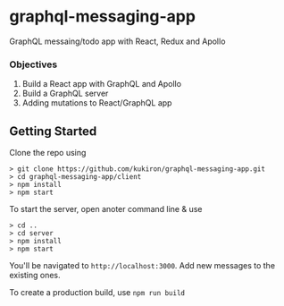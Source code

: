 # graphql-messaging-app

GraphQL messaing/todo app with React, Redux and Apollo

### Objectives

1. Build a React app with GraphQL and Apollo
2. Build a GraphQL server
3. Adding mutations to React/GraphQL app

## Getting Started

Clone the repo using
```
> git clone https://github.com/kukiron/graphql-messaging-app.git
> cd graphql-messaging-app/client
> npm install
> npm start
```
To start the server, open anoter command line & use
```
> cd ..
> cd server
> npm install
> npm start
```
You'll be navigated to <code>http://localhost:3000</code>.
Add new messages to the existing ones.

To create a production build, use <code>npm run build</code>
